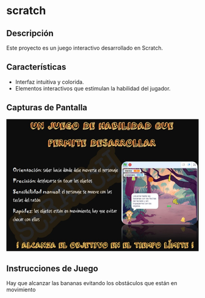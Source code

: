 # scratch

## Descripción
Este proyecto es un juego interactivo desarrollado en Scratch.

## Características
- Interfaz intuitiva y colorida.
- Elementos interactivos que estimulan la habilidad del jugador.

## Capturas de Pantalla
![Preview](https://raw.githubusercontent.com/isromar/scratch/main/preview_cartel.jpg)

## Instrucciones de Juego
Hay que alcanzar las bananas evitando los obstáculos que están en movimiento
